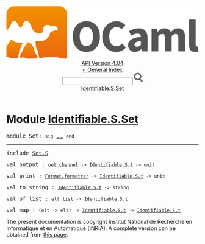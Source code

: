 <!-- ((! set title API !)) ((! set documentation !)) ((! set api !)) ((! set nobreadcrumb !)) -->
<div class="api"><header><nav class="toc brand"><a class="brand" href="https://ocaml.org/"><img src="colour-logo-gray.svg" class="svg" alt="OCaml"></a></nav><nav class="toc"><div class="toc_version"><a href="/docs" id="version-select">API Version 4.04</a></div><a href="index.html">&lt; General Index</a><div class="api_search"><input type="text" name="apisearch" id="api_search" oninput="mySearch(false);" onkeypress="this.oninput();" onclick="this.oninput();" onpaste="this.oninput();">
<img src="search_icon.svg" alt="Search" class="svg" onclick="mySearch(false)"></div>
<div id="search_results"></div><div class="toc_title"><a href="#top">Identifiable.S.Set</a></div><ul></ul></nav></header>

<h1>Module <a href="type_Identifiable.S.Set.html">Identifiable.S.Set</a></h1>

<pre><span class="keyword">module</span> Set: <code class="code"><span class="keyword">sig</span></code> <a href="Identifiable.S.Set.html">..</a> <code class="code"><span class="keyword">end</span></code></pre><hr width="100%">

<pre><span class="keyword">include</span> <a href="Set.S.html">Set.S</a></pre>

<pre><span id="VALoutput"><span class="keyword">val</span> output</span> : <code class="type"><a href="Pervasives.html#TYPEout_channel">out_channel</a> -&gt; <a href="Identifiable.S.html#TYPEt">Identifiable.S.t</a> -&gt; unit</code></pre>
<pre><span id="VALprint"><span class="keyword">val</span> print</span> : <code class="type"><a href="Format.html#TYPEformatter">Format.formatter</a> -&gt; <a href="Identifiable.S.html#TYPEt">Identifiable.S.t</a> -&gt; unit</code></pre>
<pre><span id="VALto_string"><span class="keyword">val</span> to_string</span> : <code class="type"><a href="Identifiable.S.html#TYPEt">Identifiable.S.t</a> -&gt; string</code></pre>
<pre><span id="VALof_list"><span class="keyword">val</span> of_list</span> : <code class="type">elt list -&gt; <a href="Identifiable.S.html#TYPEt">Identifiable.S.t</a></code></pre>
<pre><span id="VALmap"><span class="keyword">val</span> map</span> : <code class="type">(elt -&gt; elt) -&gt; <a href="Identifiable.S.html#TYPEt">Identifiable.S.t</a> -&gt; <a href="Identifiable.S.html#TYPEt">Identifiable.S.t</a></code></pre><div class="copyright">The present documentation is copyright Institut National de Recherche en Informatique et en Automatique (INRIA). A complete version can be obtained from <a href="http://caml.inria.fr/pub/docs/manual-ocaml/">this page</a>.</div></div>